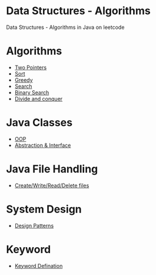 # Data Structures - Algorithms
Data Structures - Algorithms in Java on leetcode

# Algorithms
- [Two Pointers](https://github.com/Programming-Everywhere/DataStructures-Algorithms/blob/master/TwoPointers.md)
- [Sort](https://github.com/Programming-Everywhere/DataStructures-Algorithms/blob/master/Sort.md)
- [Greedy](https://github.com/Programming-Everywhere/DataStructures-Algorithms/blob/master/Greedy.md)
- [Search](https://github.com/Programming-Everywhere/DataStructures-Algorithms/blob/master/Search.md)
- [Binary Search](https://github.com/Programming-Everywhere/DataStructures-Algorithms/blob/master/BinarySearch.md)
- [Divide and conquer](https://github.com/Programming-Everywhere/DataStructures-Algorithms/blob/master/DivideAndConquer.md)
# Java Classes
- [OOP](https://github.com/Programming-Everywhere/DataStructures-Algorithms/blob/master/OOP.md)
- [Abstraction & Interface](https://github.com/Programming-Everywhere/DataStructures-Algorithms/blob/master/AbstractionInterface.md)

# Java File Handling
- [Create/Write/Read/Delete files]()

# System Design
- [Design Patterns](https://github.com/Programming-Everywhere/DataStructures-Algorithms/blob/master/DesignPatterns.md)

# Keyword
- [Keyword Defination](https://github.com/Programming-Everywhere/DataStructures-Algorithms/blob/master/Keyword.md)
